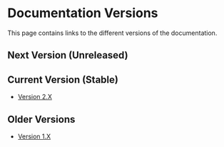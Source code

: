 # Documentation Versions

This page contains links to the different versions of the documentation.

## Next Version (Unreleased)

## Current Version (Stable)

- [Version 2.X](/docs/intro)

## Older Versions

- [Version 1.X](/docs/1.X/intro)
